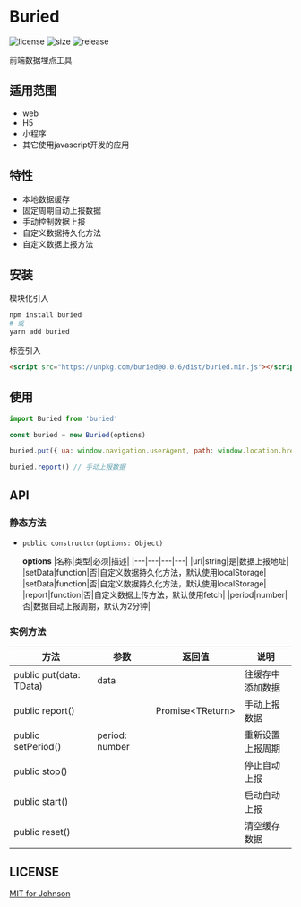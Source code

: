 # Buried

![license](https://img.shields.io/github/license/YES-Lee/buried?style=flat-square) ![size](https://img.shields.io/bundlephobia/min/buried?style=flat-square) ![release](https://img.shields.io/github/v/release/YES-Lee/buried?style=flat-square)

前端数据埋点工具

## 适用范围

* web
* H5
* 小程序
* 其它使用javascript开发的应用

## 特性

* 本地数据缓存
* 固定周期自动上报数据
* 手动控制数据上报
* 自定义数据持久化方法
* 自定义数据上报方法

## 安装

模块化引入

```bash
npm install buried
# 或
yarn add buried
```

标签引入

```html
<script src="https://unpkg.com/buried@0.0.6/dist/buried.min.js"></script>
```

## 使用

```javascript
import Buried from 'buried'

const buried = new Buried(options)

buried.put({ ua: window.navigation.userAgent, path: window.location.href }) // 往缓存里添加数据

buried.report() // 手动上报数据
```

## API

### 静态方法

* `public constructor(options: Object)`

  **options**
  |名称|类型|必须|描述|
  |---|---|---|---|
  |url|string|是|数据上报地址|
  |setData|function|否|自定义数据持久化方法，默认使用localStorage|
  |setData|function|否|自定义数据持久化方法，默认使用localStorage|
  |report|function|否|自定义数据上传方法，默认使用fetch|
  |period|number|否|数据自动上报周期，默认为2分钟|

### 实例方法

|方法|参数|返回值|说明|
|---|---|---|---|
|public put(data: TData)|data||往缓存中添加数据|
|public report()||Promise\<TReturn\>|手动上报数据|
|public setPeriod()|period: number||重新设置上报周期|
|public stop()|||停止自动上报|
|public start()|||启动自动上报|
|public reset()|||清空缓存数据|

## LICENSE

[MIT for Johnson](https://github.com/YES-Lee/buried/blob/master/LICENSE)

